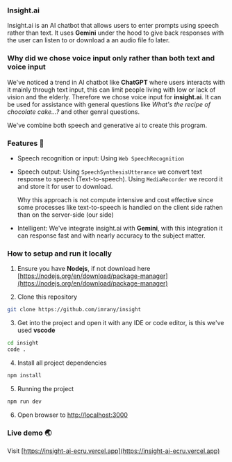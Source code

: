 ### Insight.ai
Insight.ai is an AI chatbot that allows users to enter prompts using speech rather than text.
It uses **Gemini** under the hood to give back responses with the user can listen to or download a an audio file fo later.

### Why did we chose voice input only rather than both text and voice input
We've noticed a trend in AI chatbot like **ChatGPT** where users interacts with it mainly through text input, this can 
limit people living with low or lack of vision and the elderly. Therefore we chose voice input for **insight.ai**. 
It can be used for assistance with general questions like *What's the recipe of chocolate cake...?* and other genral questions.

We've combine both speech and generative ai to create this program.

### Features 🚀
- Speech recognition or input: Using `Web SpeechRecognition`
- Speech output: 
    Using `SpeechSynthesisUtterance` we convert text response to speech (Text-to-speech).
    Using `MediaRecorder` we record it and store it for user to download.

    Why this approach is not compute intensive and cost effective since some processes like text-to-speech is handled on the client side rathen than on the server-side (our side)

- Intelligent: We've integrate insight.ai with **Gemini**, with this integration it can response fast and with nearly
accuracy to the subject matter.


### How to setup and run it locally
1. Ensure you have **Nodejs**, if not download here [https://nodejs.org/en/download/package-manager](https://nodejs.org/en/download/package-manager)

2. Clone this repository
```bash
git clone https://github.com/imrany/insight
```

3. Get into the project and open it with any IDE or code editor, is this we've used **vscode**
```bash
cd insight
code .
```

4. Install all project dependencies
```bash
npm install
```

5. Running the project
```bash 
npm run dev
```

6. Open browser to [http://localhost:3000](http://localhost:3000)



### Live demo 🌏
Visit [https://insight-ai-ecru.vercel.app](https://insight-ai-ecru.vercel.app)